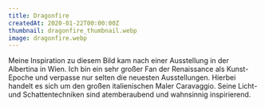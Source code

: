 ```yaml
---
title: Dragonfire
createdAt: 2020-01-22T00:00:00Z
thumbnail: dragonfire_thumbnail.webp
image: dragonfire.webp
---
```


Meine Inspiration zu diesem Bild kam nach einer Ausstellung in der Albertina in Wien.
Ich bin ein sehr großer Fan der Renaissance als Kunst-Epoche und verpasse nur selten die neuesten Ausstellungen.
Hierbei handelt es sich um den großen italienischen Maler Caravaggio. Seine Licht- und Schattentechniken sind atemberaubend und wahnsinnig inspirierend.
